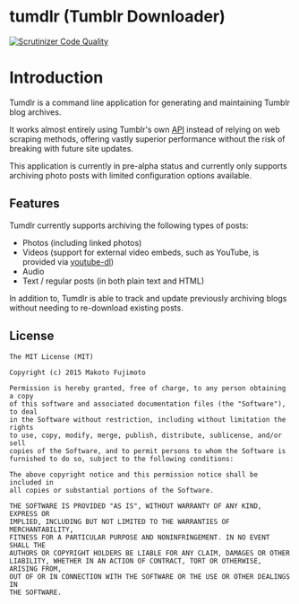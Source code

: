 # tumdlr (Tumblr Downloader)
[![Scrutinizer Code Quality](https://scrutinizer-ci.com/g/FujiMakoto/tumdlr/badges/quality-score.png?b=master)](https://scrutinizer-ci.com/g/FujiMakoto/tumdlr/?branch=master)

# Introduction
Tumdlr is a command line application for generating and maintaining Tumblr blog archives.

It works almost entirely using Tumblr's own [API](https://www.tumblr.com/docs/en/api/v2) instead of relying on web scraping methods, offering vastly superior performance without the risk of breaking with future site updates.

This application is currently in pre-alpha status and currently only supports archiving photo posts with limited configuration options available.

## Features
Tumdlr currently supports archiving the following types of posts:
* Photos (including linked photos)
* Videos (support for external video embeds, such as YouTube, is provided via [youtube-dl](https://rg3.github.io/youtube-dl/))
* Audio
* Text / regular posts (in both plain text and HTML)

In addition to, Tumdlr is able to track and update previously archiving blogs without needing to re-download existing posts.

## License

```
The MIT License (MIT)

Copyright (c) 2015 Makoto Fujimoto

Permission is hereby granted, free of charge, to any person obtaining a copy
of this software and associated documentation files (the "Software"), to deal
in the Software without restriction, including without limitation the rights
to use, copy, modify, merge, publish, distribute, sublicense, and/or sell
copies of the Software, and to permit persons to whom the Software is
furnished to do so, subject to the following conditions:

The above copyright notice and this permission notice shall be included in
all copies or substantial portions of the Software.

THE SOFTWARE IS PROVIDED "AS IS", WITHOUT WARRANTY OF ANY KIND, EXPRESS OR
IMPLIED, INCLUDING BUT NOT LIMITED TO THE WARRANTIES OF MERCHANTABILITY,
FITNESS FOR A PARTICULAR PURPOSE AND NONINFRINGEMENT. IN NO EVENT SHALL THE
AUTHORS OR COPYRIGHT HOLDERS BE LIABLE FOR ANY CLAIM, DAMAGES OR OTHER
LIABILITY, WHETHER IN AN ACTION OF CONTRACT, TORT OR OTHERWISE, ARISING FROM,
OUT OF OR IN CONNECTION WITH THE SOFTWARE OR THE USE OR OTHER DEALINGS IN
THE SOFTWARE.
```
